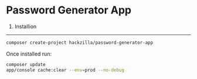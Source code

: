 Password Generator App
======================

1) Installion
-------------

```bash
composer create-project hackzilla/password-generator-app
```

Once installed run:

```bash
composer update
app/console cache:clear --env=prod --no-debug
```
